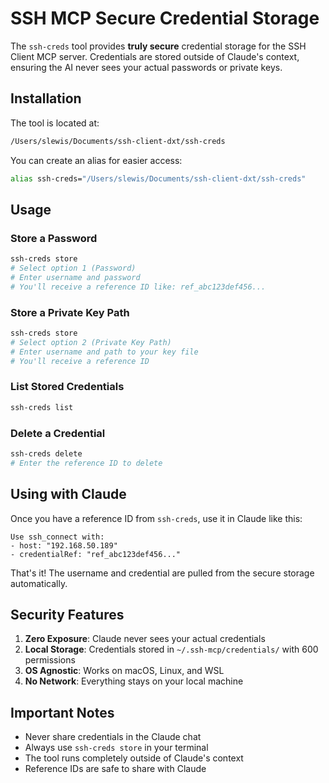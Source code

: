 # SSH MCP Secure Credential Storage

The `ssh-creds` tool provides **truly secure** credential storage for the SSH Client MCP server. Credentials are stored outside of Claude's context, ensuring the AI never sees your actual passwords or private keys.

## Installation

The tool is located at:
```bash
/Users/slewis/Documents/ssh-client-dxt/ssh-creds
```

You can create an alias for easier access:
```bash
alias ssh-creds="/Users/slewis/Documents/ssh-client-dxt/ssh-creds"
```

## Usage

### Store a Password
```bash
ssh-creds store
# Select option 1 (Password)
# Enter username and password
# You'll receive a reference ID like: ref_abc123def456...
```

### Store a Private Key Path
```bash
ssh-creds store
# Select option 2 (Private Key Path)
# Enter username and path to your key file
# You'll receive a reference ID
```

### List Stored Credentials
```bash
ssh-creds list
```

### Delete a Credential
```bash
ssh-creds delete
# Enter the reference ID to delete
```

## Using with Claude

Once you have a reference ID from `ssh-creds`, use it in Claude like this:

```
Use ssh_connect with:
- host: "192.168.50.189"
- credentialRef: "ref_abc123def456..."
```

That's it! The username and credential are pulled from the secure storage automatically.

## Security Features

1. **Zero Exposure**: Claude never sees your actual credentials
2. **Local Storage**: Credentials stored in `~/.ssh-mcp/credentials/` with 600 permissions
3. **OS Agnostic**: Works on macOS, Linux, and WSL
4. **No Network**: Everything stays on your local machine

## Important Notes

- Never share credentials in the Claude chat
- Always use `ssh-creds store` in your terminal
- The tool runs completely outside of Claude's context
- Reference IDs are safe to share with Claude
